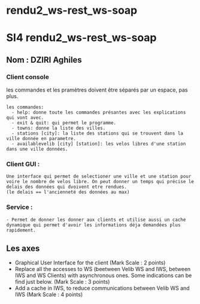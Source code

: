 # rendu2_ws-rest_ws-soap
# SI4 rendu2_ws-rest_ws-soap
## Nom : DZIRI Aghiles


### Client console
  les commandes et les pramètres doivent être séparés par un espace, pas plus.

    les commandes:
      - help: donne toute les commandes présantes avec les explications qui vont avec.
      - exit & quit: qui permet le programme.
      - towns: donne la liste des villes.
      - stations [city]: la liste des stations qui se trouvent dans la ville donnée en parametre.
      - availablevelib [city] [station]: les velos libres d'une station dans une ville données.

### Client GUI :
    Une interface qui permet de selectioner une ville et une station pour voire le nombre de velos libre. On peut donner un temps qui précise le delais des données qui dvoivent etre rendues.
    (le delais == l'ancienneté des données au max)
### Service :
    - Permet de donner les donner aux clients et utilise aussi un cache dynamique qui permet d'avoir les informations déja demandées plus rapidement.
## Les axes
  * Graphical User Interface for the client (Mark Scale : 2 points)
  *  Replace all the accesses to WS (beetween Velib WS and IWS, between IWS and WS Clients) with asynchronous ones. Some indications can be find just below. (Mark Scale : 3 points)
  *  Add a cache in IWS, to reduce communications between Velib WS and IWS (Mark Scale : 4 points)
